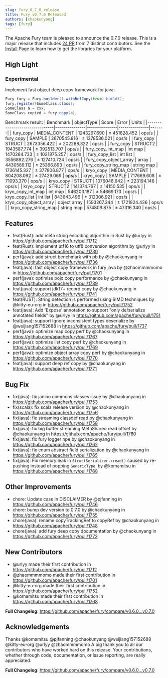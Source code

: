 ```yaml
---
slug: fury_0_7_0_release
title: Fury v0.7.0 Released
authors: [chaokunyang]
tags: [fury]
---
```


The Apache Fury team is pleased to announce the 0.7.0 release. This is a major release that includes [24 PR](https://github.com/apache/fury/compare/v0.6.0...v0.7.0) from 7 distinct contributors. See the [Install](https://fury.apache.org/docs/docs/start/install) Page to learn how to get the libraries for your platform.

## High Light

### Experimental

Implement fast object deep copy framework for java:

```java
Fury fury = Fury.builder().withRefCopy(true).build();
fury.register(SomeClass.class);
SomeClass a = xxx;
SomeClass copied = fury.copy(a);
```

Benchmark result:
| Benchmark                     | objectType    | Score         | Error         | Units |
|-------------------------------|---------------|---------------|---------------|-------|
| fury_copy                     | MEDIA_CONTENT | 1243297.690   | ±  451828.452 | ops/s |
| fury_copy                     | SAMPLE        | 2670545.816   | ± 1378536.021 | ops/s |
| fury_copy                     | STRUCT        | 2673356.422   | ±  202288.322 | ops/s |
| fury_copy                     | STRUCT2       | 1943587.774   | ±  392513.707 | ops/s |
| fury_copy_int_map             | int map       | 1470264.733   | ± 1021875.257 | ops/s |
| fury_copy_list                | int list      | 3556892.276   | ±  127410.724 | ops/s |
| fury_copy_object_array        | array         | 4430589.112   | ±   25366.893 | ops/s |
| fury_copy_string_map          | string map    | 1736145.327   | ±  377806.877 | ops/s |
| kryo_copy                     | MEDIA_CONTENT | 804208.092    | ±   27429.069 | ops/s |
| kryo_copy                     | SAMPLE        | 717669.608    | ±   71093.370 | ops/s |
| kryo_copy                     | STRUCT        | 1076048.642   | ±  223194.146 | ops/s |
| kryo_copy                     | STRUCT2       | 141374.767    | ±   14150.535 | ops/s |
| kryo_copy_int_map             | int map       | 546203.187    | ±   54669.173 | ops/s |
| kryo_copy_list                | int list      | 843643.496    | ±  312306.921 | ops/s |
| kryo_copy_object_array        | object array  | 1593267.344   | ± 1721824.436 | ops/s |
| kryo_copy_string_map          | string map    | 574809.875    | ±   47316.340 | ops/s |

## Features

* feat(Rust): add meta string encoding algorithm in Rust by @urlyy in https://github.com/apache/fury/pull/1712
* feat(Rust): Implement utf16 to utf8 conversion algorithm by @urlyy in https://github.com/apache/fury/pull/1730
* perf(java): add struct benchmark with pb by @chaokunyang in https://github.com/apache/fury/pull/1736
* feat(java): fast object copy framework in fury java by @zhaommmmomo in https://github.com/apache/fury/pull/1701
* perf(java): optimize pojo copy performance by @chaokunyang in https://github.com/apache/fury/pull/1739
* feat(java): support jdk17+ record copy by @chaokunyang in https://github.com/apache/fury/pull/1741
* feat(RUST): String detection is performed using SIMD techniques by @kitty-eu-org in https://github.com/apache/fury/pull/1752
* feat(java): Add 'Expose' annotation to support "only de/serialize annotated fields" by @urlyy in https://github.com/apache/fury/pull/1751
* feat(java): support Ignore inconsistent types deserialize by @weijiang157152688 in https://github.com/apache/fury/pull/1737
* perf(java): optimize map copy perf by @chaokunyang in https://github.com/apache/fury/pull/1767
* perf(java): optimize list copy perf by @chaokunyang in https://github.com/apache/fury/pull/1769
* perf(java): optimize object array copy perf by @chaokunyang in https://github.com/apache/fury/pull/1770
* feat(java): support deep ref copy by @chaokunyang in https://github.com/apache/fury/pull/1771

## Bug Fix

* fix(java): fix janino commons classes issue by @chaokunyang in https://github.com/apache/fury/pull/1753
* fix(scala): fix scala release version by @chaokunyang in https://github.com/apache/fury/pull/1756
* fix(java): fix streaming classdef read by @chaokunyang in https://github.com/apache/fury/pull/1758
* fix(java): fix big buffer streaming MetaShared read offset by @chaokunyang in https://github.com/apache/fury/pull/1760
* fix(java): fix fury logger npe by @chaokunyang in https://github.com/apache/fury/pull/1762
* fix(java): fix enum abstract field serialization by @chaokunyang in https://github.com/apache/fury/pull/1765
* fix(java): Fix memory leak in `StructSerializer.xread()` caused by re-pushing instead of popping `GenericType`. by @komamitsu in https://github.com/apache/fury/pull/1768

## Other Improvements

* chore: Update case in DISCLAIMER by @pjfanning in https://github.com/apache/fury/pull/1746
* chore: bump dev version to 0.7.0 by @chaokunyang in https://github.com/apache/fury/pull/1755
* chore(java): rename copyTrackingRef to copyRef by @chaokunyang in https://github.com/apache/fury/pull/1748
* chore(java): add fury deep copy documentation by @chaokunyang in https://github.com/apache/fury/pull/1773

## New Contributors

* @urlyy made their first contribution in https://github.com/apache/fury/pull/1712
* @zhaommmmomo made their first contribution in https://github.com/apache/fury/pull/1701
* @kitty-eu-org made their first contribution in https://github.com/apache/fury/pull/1752
* @komamitsu made their first contribution in https://github.com/apache/fury/pull/1768

**Full Changelog**: https://github.com/apache/fury/compare/v0.6.0...v0.7.0

## Acknowledgements

Thanks @komamitsu @pjfanning @chaokunyang @weijiang157152688 @kitty-eu-org @urlyy @zhaommmmomo
A big thank you to all our contributors who have worked hard on this release. Your contributions, whether through code,
documentation, or issue reporting, are really appreciated.

**Full Changelog**: https://github.com/apache/fury/compare/v0.6.0...v0.7.0
